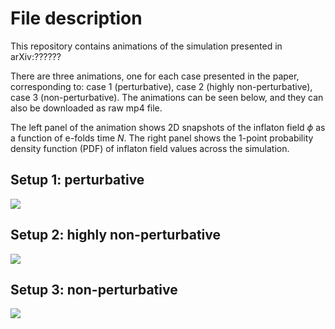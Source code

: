 # File description

This repository contains animations of the simulation presented in arXiv:??????

There are three animations, one for each case presented in the paper, corresponding to: case 1 (perturbative), case 2 (highly non-perturbative), case 3 (non-perturbative). The animations can be seen below, and they can also be downloaded as raw mp4 file.

The left panel of the animation shows 2D snapshots of the inflaton field $\phi$ as a function of e-folds time $N$. The right panel shows the 1-point probability density function (PDF) of inflaton field values across the simulation.

## Setup 1: perturbative

![](1-perturbative.gif)

## Setup 2: highly non-perturbative

![](2-highly-non-perturbative.gif)

## Setup 3: non-perturbative

![](3-non-perturbative.gif)


